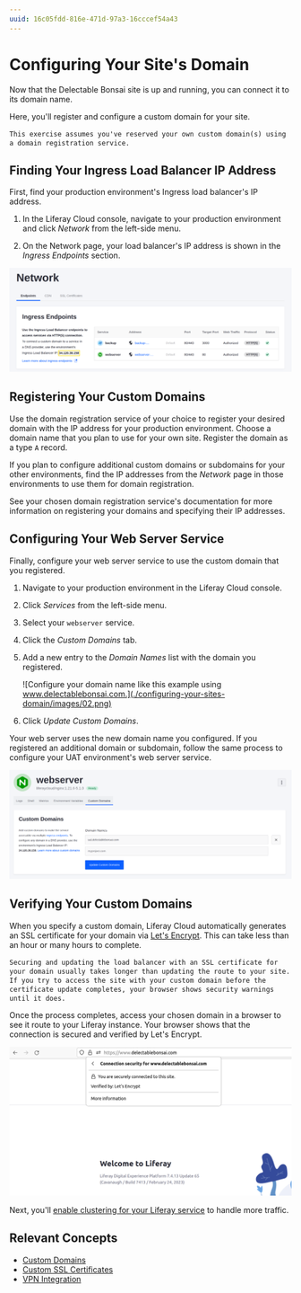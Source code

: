 ```yaml
---
uuid: 16c05fdd-816e-471d-97a3-16cccef54a43
---
```


# Configuring Your Site's Domain

Now that the Delectable Bonsai site is up and running, you can connect it to its domain name.

Here, you'll register and configure a custom domain for your site.

```{important}
This exercise assumes you've reserved your own custom domain(s) using a domain registration service. 
```

## Finding Your Ingress Load Balancer IP Address

First, find your production environment's Ingress load balancer's IP address. 

1. In the Liferay Cloud console, navigate to your production environment and click *Network* from the left-side menu. 

1. On the Network page, your load balancer's IP address is shown in the *Ingress Endpoints* section.

![Your load balancer's IP address is shown at the bottom of the Ingress Endpoints section on the Network page.](./configuring-your-sites-domain/images/01.png)

## Registering Your Custom Domains

Use the domain registration service of your choice to register your desired domain with the IP address for your production environment. Choose a domain name that you plan to use for your own site. Register the domain as a type `A` record.

If you plan to configure additional custom domains or subdomains for your other environments, find the IP addresses from the *Network* page in those environments to use them for domain registration.

See your chosen domain registration service's documentation for more information on registering your domains and specifying their IP addresses. 

## Configuring Your Web Server Service

Finally, configure your web server service to use the custom domain that you registered.

1. Navigate to your production environment in the Liferay Cloud console.

1. Click *Services* from the left-side menu.

1. Select your `webserver` service.

1. Click the *Custom Domains* tab.

1. Add a new entry to the *Domain Names* list with the domain you registered.

   ![Configure your domain name like this example using www.delectablebonsai.com.](./configuring-your-sites-domain/images/02.png)

1. Click *Update Custom Domains*.

Your web server uses the new domain name you configured. If you registered an additional domain or subdomain, follow the same process to configure your UAT environment's web server service. 

![Configure your UAT environment as well if you have an extra domain or subdomain registered.](./configuring-your-sites-domain/images/03.png)

## Verifying Your Custom Domains

When you specify a custom domain, Liferay Cloud automatically generates an SSL certificate for your domain via [Let's Encrypt](https://letsencrypt.org/). This can take less than an hour or many hours to complete.

```{note}
Securing and updating the load balancer with an SSL certificate for your domain usually takes longer than updating the route to your site. If you try to access the site with your custom domain before the certificate update completes, your browser shows security warnings until it does.
```

Once the process completes, access your chosen domain in a browser to see it route to your Liferay instance. Your browser shows that the connection is secured and verified by Let's Encrypt.

![Your browser verifies that you are using a secured connection once the load balancer updates with a new SSL certificate.](./configuring-your-sites-domain/images/04.png)

Next, you'll [enable clustering for your Liferay service](./setting-up-clustering-for-the-liferay-service.md) to handle more traffic.

## Relevant Concepts

* [Custom Domains](https://learn.liferay.com/w/liferay-cloud/infrastructure-and-operations/networking/custom-domains)
* [Custom SSL Certificates](https://learn.liferay.com/w/liferay-cloud/infrastructure-and-operations/networking/load-balancer#custom-ssl)
* [VPN Integration](https://learn.liferay.com/w/liferay-cloud/infrastructure-and-operations/networking/vpn-integration-overview)
